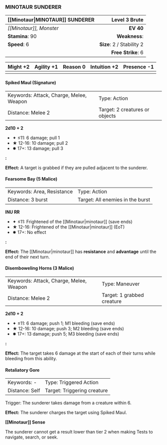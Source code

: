 ### MINOTAUR SUNDERER

| [[Minotaur\|MINOTAUR]] SUNDERER |         **Level 3 Brute** |
| :------------------------------ | ------------------------: |
| *[[Minotaur]], Monster*         |                 **EV 40** |
| **Stamina**: 90                 |             **Weakness**: |
| **Speed**: 6                    | **Size**: 2 / Stability 2 |
|                                 |        **Free Strike**: 6 |

| **Might** +2 | **Agility** +1 | **Reason** 0 | **Intuition** +2 | **Presence** -1 |
| ------------ | -------------- | ------------ | ---------------- | --------------- |
|              |                |              |                  |                 |

#### Spiked Maul (Signature)

|                                         |                                |
| :-------------------------------------- | :----------------------------- |
| Keywords: Attack, Charge, Melee, Weapon | Type: Action                   |
| Distance: Melee 2                       | Target: 2 creatures or objects |

**2d10 + 2**

- ✦ ≤11: 6 damage; pull 1
- ★ 12-16: 10 damage; pull 2
- ✸ 17+: 13 damage; pull 3

**:**

**Effect:** A target is grabbed if they are pulled adjacent to the sunderer.

#### Fearsome Bay (5 Malice)

|                            |                                  |
| :------------------------- | :------------------------------- |
| Keywords: Area, Resistance | Type: Action                     |
| Distance: 3 burst          | Target: All enemies in the burst |

**INU RR**

- ✦ ≤11: Frightened of the [[Minotaur|minotaur]] (save ends)
- ★ 12-16: Frightened of the [[Minotaur|minotaur]] (EoT)
- ✸ 17+: No effect

**:**

**Effect:** The [[Minotaur|minotaur]] has **resistance** and **advantage** until the end of their next turn.

#### Disemboweling Horns (3 Malice)

|                                         |                            |
| :-------------------------------------- | :------------------------- |
| Keywords: Attack, Charge, Melee, Weapon | Type: Maneuver             |
| Distance: Melee 2                       | Target: 1 grabbed creature |

**2d10 + 2**

- ✦ ≤11: 6 damage; push 1; M1 bleeding (save ends)
- ★ 12-16: 10 damage; push 3; M2 bleeding (save ends)
- ✸ 17+: 13 damage; push 5; M3 bleeding (save ends)

**:**

**Effect:** The target takes 6 damage at the start of each of their turns while bleeding from this ability.

#### Retaliatory Gore

|                |                             |
| :------------- | :-------------------------- |
| Keywords: -    | Type: Triggered Action      |
| Distance: Self | Target: Triggering creature |

Trigger: The sunderer takes damage from a creature within 6.

**Effect:** The sunderer charges the target using Spiked Maul.

**[[Minotaur]] Sense**

The sunderer cannot get a result lower than tier 2 when making Tests to navigate, search, or seek.
